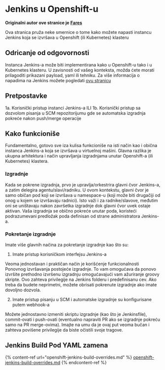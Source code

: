 # Jenkins u Openshift-u

**Originalni autor ove stranice je** [**Fares**](https://www.linkedin.com/in/fares-siala/)

Ova stranica pruža neke smernice o tome kako možete napasti instancu Jenkins koja se izvršava u Openshift (ili Kubernetes) klasteru


## Odricanje od odgovornosti

Instanca Jenkins-a može biti implementirana kako u Openshift-u tako i u Kubernetes klasteru. U zavisnosti od vašeg konteksta, možda ćete morati prilagoditi prikazani payload, yaml ili tehniku. Za više informacija o napadima na Jenkins možete pogledati [ovu stranicu](../../../pentesting-ci-cd/jenkins-security/README.md)

## Pretpostavke

1a. Korisnički pristup instanci Jenkins-a
ILI
1b. Korisnički pristup sa dozvolom pisanja u SCM repozitorijumu gde se automatska izgradnja pokreće nakon push/merge operacije

## Kako funkcioniše

Fundamentalno, gotovo sve iza kulisa funkcioniše na isti način kao i obična instanca Jenkins-a koja se izvršava u virtuelnoj mašini.
Glavna razlika je ukupna arhitektura i način upravljanja izgradnjama unutar Openshift-a (ili Kubernetes) klastera.

### Izgradnje

Kada se pokrene izgradnja, prvo je upravlja/orkestrira glavni čvor Jenkins-a, a zatim delegira agentu/slavi/radniku. U ovom kontekstu, glavni čvor je samo običan pod koji se izvršava u namespace-u (koji može biti drugačiji od onog u kojem se izvršavaju radnici). Isto važi i za radnike/slavove, međutim oni se uništavaju nakon završetka izgradnje dok glavni čvor uvek ostaje aktivan.
Vaša izgradnja se obično pokreće unutar poda, koristeći podrazumevani predložak poda definisan od strane administratora Jenkins-a.

### Pokretanje izgradnje

Imate više glavnih načina za pokretanje izgradnje kao što su:

1. Imate pristup korisničkom interfejsu Jenkins-a

Veoma jednostavan i praktičan način je korišćenje funkcionalnosti Ponovnog izvršavanja postojeće izgradnje. To vam omogućava da ponovo izvršite prethodno izvršenu izgradnju omogućavajući vam ažuriranje groovy skripte. Ovo zahteva privilegije na Jenkins folderu i predefinisanu cev.
Ako treba da budete neprimetni, možete obrisati pokrenute izgradnje ako imate dovoljno dozvola.

2. Imate pristup pisanju u SCM i automatske izgradnje su konfigurisane putem webhook-a

Možete jednostavno izmeniti skriptu izgradnje (kao što je Jenkinsfile), commit-ovati i push-ovati (eventualno napraviti PR ako se izgradnje pokreću samo na PR merge-ovima). Imajte na umu da je ovaj put veoma bučan i zahteva povišene privilegije da biste očistili svoje tragove.

## Jenkins Build Pod YAML zamena

{% content-ref url="openshift-jenkins-build-overrides.md" %}
[openshift-jenkins-build-overrides.md](openshift-jenkins-build-overrides.md)
{% endcontent-ref %}
